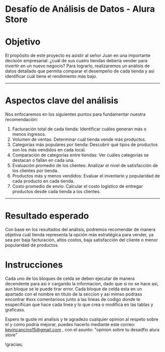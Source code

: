 # Desafío de Análisis de Datos - Alura Store
# Objetivo
El propósito de este proyecto es asistir al señor Juan en una importante decisión empresarial: ¿cuál de sus cuatro tiendas debería vender para invertir en un nuevo negocio?
Para lograrlo, realizaremos un análisis de datos detallado que permita comparar el desempeño de cada tienda y así identificar cuál tiene el rendimiento más bajo.
________________________________________
# Aspectos clave del análisis
Nos enfocaremos en los siguientes puntos para fundamentar nuestra recomendación:
1.	Facturación total de cada tienda: Identificar cuáles generan más o menos ingresos.
2.	Volumen de ventas: Determinar cuál tienda vende más productos.
3.	Categorías más populares por tienda: Descubrir qué tipos de productos son los más vendidos en cada local.
4.	Comparación de categorías entre tiendas: Ver cuáles categorías se destacan o fallan en cada una.
5.	Evaluación promedio de los clientes: Analizar el nivel de satisfacción de los clientes por tienda.
6.	Productos más y menos vendidos: Evaluar el inventario y popularidad de cada producto en cada tienda.
7.	Costo promedio de envío: Calcular el costo logístico de entregar productos desde cada tienda a los clientes.
________________________________________

 # Resultado esperado
Con base en los resultados del análisis, podremos recomendar de manera objetiva cuál tienda representa la opción más estratégica para vender, ya sea por baja facturación, altos costos, baja satisfacción del cliente o menor popularidad de productos.
# Instrucciones
Cada uno de los bloques de celda se deben ejecutar de manera decendente para asi ir cargando la informacion, dado que si no se hace asi, aun bloque se le puede tirar error.
Cada bloque de celda esta en un apartado con el nombre en titulo de la seccion y asi mimso podrass encontrar #xxx comentarioos junto a las lineas de codigo donde te esspecifican que hace cada linea y lo que crea o modifica en las tablas y graficass.

Espero te guste mi analisis y te agradezo cualquier opinion al respeto sobre el y como podria mejorar, puedes hacerlo mediante este correo: kevincancino15@gmail.com , con el asunto: "opinion sobre tu desadfio alura store"

!gracias¡
